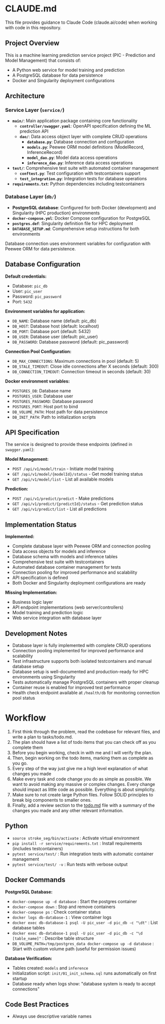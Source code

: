 # CLAUDE.md

This file provides guidance to Claude Code (claude.ai/code) when working with code in this repository.

## Project Overview

This is a machine learning prediction service project (PIC - Prediction and Model Management) that consists of:
- A Python web service for model training and prediction
- A PostgreSQL database for data persistence
- Docker and Singularity deployment configurations

## Architecture

### Service Layer (`service/`)
- **`main/`**: Main application package containing core functionality
  - **`controller/swagger.yaml`**: OpenAPI specification defining the ML prediction API
  - **`dao/`**: Data access object layer with complete CRUD operations
    - **`database.py`**: Database connection and configuration
    - **`models.py`**: Peewee ORM model definitions (ModelRecord, InferenceRecord)
    - **`model_dao.py`**: Model data access operations
    - **`inference_dao.py`**: Inference data access operations
- **`test/`**: Comprehensive test suite with automated container management
  - **`conftest.py`**: Test configuration with testcontainers support
  - **`test_integration.py`**: Integration tests for database operations
- **`requirements.txt`**: Python dependencies including testcontainers

### Database Layer (`db/`)
- **PostgreSQL database**: Configured for both Docker (development) and Singularity (HPC production) environments
- **`docker-compose.yml`**: Docker Compose configuration for PostgreSQL
- **`postgres.def`**: Singularity definition file for HPC deployment
- **`DATABASE_SETUP.md`**: Comprehensive setup instructions for both environments



Database connection uses environment variables for configuration with Peewee ORM for data persistence.

## Database Configuration

**Default credentials:**
- Database: `pic_db`
- User: `pic_user`
- Password: `pic_password`
- Port: `5432`

**Environment variables for application:**
- `DB_NAME`: Database name (default: pic_db)
- `DB_HOST`: Database host (default: localhost)
- `DB_PORT`: Database port (default: 5432)
- `DB_USER`: Database user (default: pic_user)
- `DB_PASSWORD`: Database password (default: pic_password)

**Connection Pool Configuration:**
- `DB_MAX_CONNECTIONS`: Maximum connections in pool (default: 5)
- `DB_STALE_TIMEOUT`: Close idle connections after X seconds (default: 300)
- `DB_CONNECTION_TIMEOUT`: Connection timeout in seconds (default: 30)

**Docker environment variables:**
- `POSTGRES_DB`: Database name
- `POSTGRES_USER`: Database user
- `POSTGRES_PASSWORD`: Database password
- `POSTGRES_PORT`: Host port to bind
- `DB_VOLUME_PATH`: Host path for data persistence
- `DB_INIT_PATH`: Path to initialization scripts

## API Specification

The service is designed to provide these endpoints (defined in `swagger.yaml`):

**Model Management:**
- `POST /api/v1/model/train` - Initiate model training
- `GET /api/v1/model/{modelId}/status` - Get model training status
- `GET /api/v1/model/list` - List all available models

**Prediction:**
- `POST /api/v1/predict/predict` - Make predictions
- `GET /api/v1/predict/{predictId}/status` - Get prediction status
- `GET /api/v1/predict/list` - List all predictions

## Implementation Status

**Implemented:**
- Complete database layer with Peewee ORM and connection pooling
- Data access objects for models and inference
- Database schema with models and inference tables
- Comprehensive test suite with testcontainers
- Automated database container management for tests
- Connection pooling for improved performance and scalability
- API specification is defined
- Both Docker and Singularity deployment configurations are ready

**Missing Implementation:**
- Business logic layer
- API endpoint implementations (web server/controllers)
- Model training and prediction logic
- Web service integration with database layer

## Development Notes

- Database layer is fully implemented with complete CRUD operations
- Connection pooling implemented for improved performance and scalability
- Test infrastructure supports both isolated testcontainers and manual database setup
- Database setup is well-documented and production-ready for HPC environments using Singularity
- Tests automatically manage PostgreSQL containers with proper cleanup
- Container reuse is enabled for improved test performance
- Health check endpoint available at `/health/db` for monitoring connection pool status


# Workflow

1. First think through the problem, read the codebase for relevant files, and write a plan to tasks/todo.md.
2. The plan should have a list of todo items that you can check off as you complete them
3. Before you begin working, check in with me and I will verify the plan.
4. Then, begin working on the todo items, marking them as complete as you go.
5. Every step of the way just give me a high level explanation of what changes you made
6. Make every task and code change you do as simple as possible. We want to avoid making any massive or complex changes. Every change should impact as little code as possible. Everything is about simplicity.
7. Make sure to not create large Python files. Follow SOLID principles to break big components to smaller ones.
8. Finally, add a review section to the [todo.md](http://todo.md/) file with a summary of the changes you made and any other relevant information.


## Python
- `source stroke_seg/bin/activate` : Activate virtual environment
- `pip install -r service/requirements.txt` : Install requirements (includes testcontainers)
- `pytest service/test/` : Run integration tests with automatic container management
- `pytest service/test/ -v` : Run tests with verbose output 

## Docker Commands

**PostgreSQL Database:**
- `docker-compose up -d database` : Start the postgres container
- `docker-compose down` : Stop and remove containers
- `docker-compose ps` : Check container status
- `docker logs db-database-1` : View container logs
- `docker exec db-database-1 psql -U pic_user -d pic_db -c "\dt"` : List database tables
- `docker exec db-database-1 psql -U pic_user -d pic_db -c "\d [table_name]"` : Describe table structure
- `DB_VOLUME_PATH=/tmp/postgres_data docker-compose up -d database` : Start with custom volume path (useful for permission issues)

**Database Verification:**
- Tables created: `models` and `inference`
- Initialization script: `init/01_init_schema.sql` runs automatically on first startup
- Database ready when logs show: "database system is ready to accept connections"

## Code Best Practices

- Always use descriptive variable names